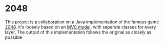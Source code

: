 # 2048
This project is a collaboration on a Java implementation of the famous game [2048]. It's loosely based on an [MVC model], with seperate classes for every layer. The output of this implementation follows the original as closely as possible

[2048]: <https://en.wikipedia.org/wiki/2048_(video_game)>
[MVC model]: <https://en.wikipedia.org/wiki/Model%E2%80%93view%E2%80%93controller>
